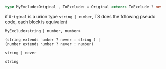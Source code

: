 ```ts
type MyExclude<Original , ToExclude> = Original extends ToExclude ? never : Original
```

if `Original` is a union type `string | number`, TS does the following pseudo code, each block is equivalent
```
MyExclude<string | number, number> 

(string extends number ? never : string ) | 
(number extends number ? never : number)

string | never

string
```